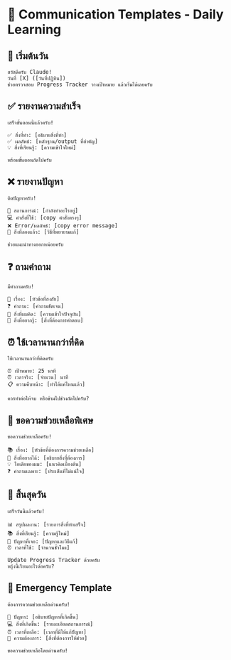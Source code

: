 # 📱 Communication Templates - Daily Learning

## 🌅 **เริ่มต้นวัน**
```
สวัสดีครับ Claude! 
วันที่ [X] ([วันที่ปฏิทิน]) 
ช่วยตรวจสอบ Progress Tracker วางเป้าหมาย แล้วเริ่มได้เลยครับ
```

## ✅ **รายงานความสำเร็จ**
```
เสร็จขั้นตอนนี้แล้วครับ!

✅ สิ่งที่ทำ: [อธิบายสิ่งที่ทำ]
✅ ผลลัพธ์: [หลักฐาน/output ที่สำคัญ]
💡 สิ่งที่เรียนรู้: [ความเข้าใจใหม่]

พร้อมขั้นตอนถัดไปครับ
```

## ❌ **รายงานปัญหา**
```
ติดปัญหาครับ!

🔴 สถานการณ์: [กำลังทำอะไรอยู่]
💻 คำสั่งที่ใช้: [copy คำสั่งตรงๆ]
❌ Error/ผลลัพธ์: [copy error message]
🔄 สิ่งที่ลองแล้ว: [วิธีที่พยายามแก้]

ช่วยแนะนำทางออกหน่อยครับ
```

## ❓ **ถามคำถาม**
```
มีคำถามครับ!

🤔 เรื่อง: [หัวข้อที่สงสัย]
❓ คำถาม: [คำถามชัดเจน]
💭 สิ่งที่ผมคิด: [ความเข้าใจปัจจุบัน]
🎯 สิ่งที่อยากรู้: [สิ่งที่ต้องการคำตอบ]
```

## ⏰ **ใช้เวลานานกว่าที่คิด**
```
ใช้เวลานานกว่าที่คิดครับ

⏰ เป้าหมาย: 25 นาที
⏰ เวลาจริง: [จำนวน] นาที
📋 ความคืบหน้า: [ทำได้แค่ไหนแล้ว]

ควรทำต่อให้จบ หรือข้ามไปช่วงถัดไปครับ?
```

## 🎯 **ขอความช่วยเหลือพิเศษ**
```
ขอความช่วยเหลือครับ!

📚 เรื่อง: [หัวข้อที่ต้องการความช่วยเหลือ]
🎯 สิ่งที่อยากได้: [อธิบายสิ่งที่ต้องการ]
💡 ไอเดียของผม: [แนวคิดเบื้องต้น]
❓ คำถามเฉพาะ: [ประเด็นที่ไม่แน่ใจ]
```

## 🌙 **สิ้นสุดวัน**
```
เสร็จวันนี้แล้วครับ! 

📊 สรุปผลงาน: [รายการสิ่งที่ทำเสร็จ]
📚 สิ่งที่เรียนรู้: [ความรู้ใหม่]
🐛 ปัญหาที่เจอ: [ปัญหาและวิธีแก้]
⏰ เวลาที่ใช้: [จำนวนชั่วโมง]

Update Progress Tracker ด้วยครับ
พรุ่งนี้เรียนอะไรต่อครับ?
```

## 🚨 **Emergency Template**
```
ต้องการความช่วยเหลือด่วนครับ!

🚨 ปัญหา: [อธิบายปัญหาที่เกิดขึ้น]
💻 สิ่งที่เกิดขึ้น: [รายละเอียดสถานการณ์]
⏰ เวลาที่เหลือ: [เวลาที่มีให้แก้ปัญหา]
🎯 ความต้องการ: [สิ่งที่ต้องการให้ช่วย]

ขอความช่วยเหลือโดยด่วนครับ!
```